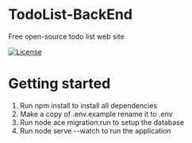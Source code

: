 # TodoList-BackEnd

Free open-source todo list web site

[![License](https://img.shields.io/badge/License-MIT-blue)](LICENSE)

# Getting started

1. Run npm install to install all dependencies
2. Make a copy of .env.example rename it to .env
3. Run node ace migration:run to setup the database
4. Run node serve --watch to run the application
